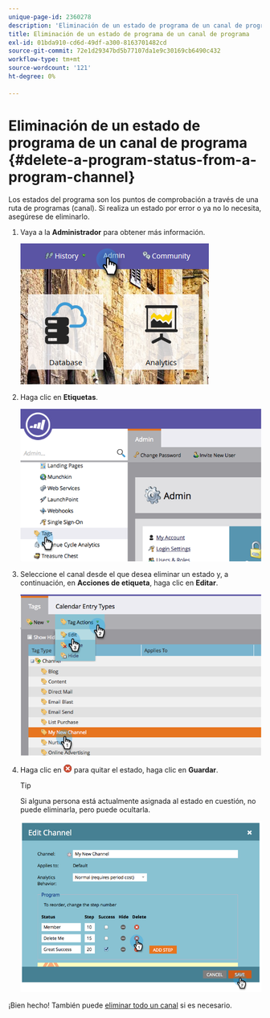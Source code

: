 ```yaml
---
unique-page-id: 2360278
description: 'Eliminación de un estado de programa de un canal de programas: Marketo Docs: documentación del producto'
title: Eliminación de un estado de programa de un canal de programa
exl-id: 01bda910-cd6d-49df-a300-8163701482cd
source-git-commit: 72e1d29347bd5b77107da1e9c30169cb6490c432
workflow-type: tm+mt
source-wordcount: '121'
ht-degree: 0%

---
```


# Eliminación de un estado de programa de un canal de programa {#delete-a-program-status-from-a-program-channel}

Los estados del programa son los puntos de comprobación a través de una ruta de programas (canal). Si realiza un estado por error o ya no lo necesita, asegúrese de eliminarlo.

1. Vaya a la **Administrador** para obtener más información.

   ![](assets/admin.png)

1. Haga clic en **Etiquetas**.

   ![](assets/image2014-9-24-15-3a51-3a24.png)

1. Seleccione el canal desde el que desea eliminar un estado y, a continuación, en **Acciones de etiqueta**, haga clic en **Editar**.

   ![](assets/image2014-9-24-15-3a51-3a45.png)

1. Haga clic en ![Icono X](assets/image2014-9-24-15-3a52-3a39.png) para quitar el estado, haga clic en **Guardar**.

   >[!TIP]
   >
   >Si alguna persona está actualmente asignada al estado en cuestión, no puede eliminarla, pero puede ocultarla.

   ![](assets/image2014-9-24-15-3a57-3a53.png)

¡Bien hecho! También puede [eliminar todo un canal](/help/marketo/product-docs/administration/tags/delete-a-program-channel.md) si es necesario.
